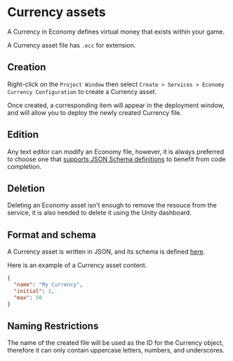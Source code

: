 # Currency assets

A Currency in Economy defines virtual money that exists within your game.

A Currency asset file has `.ecc` for extension.

## Creation

Right-click on the `Project Window` then select `Create > Services > Economy Currency Configuration` to create a Currency asset.

Once created, a corresponding item will appear in the deployment window, and will allow you to deploy the newly created Currency file.

## Edition

Any text editor can modify an Economy file, however, it is always preferred to choose one that [supports JSON Schema definitions](https://json-schema.org/implementations#editors) to benefit from code completion.

## Deletion

Deleting an Economy asset isn't enough to remove the resouce from the service, it is also needed to delete it using the Unity dashboard.

## Format and schema

A Currency asset is written in JSON, and its schema is defined [here](https://ugs-config-schemas.unity3d.com/v1/economy/economy-currency.schema.json).

Here is an example of a Currency asset content.

```json
{
  "name": "My Currency",
  "initial": 1,
  "max": 50
}
```

## Naming Restrictions

The name of the created file will be used as the ID for the Currency object, therefore it can only contain uppercase letters, numbers, and underscores.
